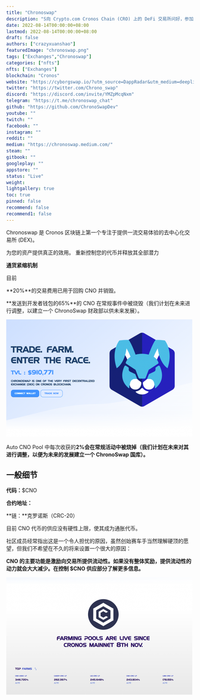 ```yaml
---
title: "Chronoswap"
description: "S向 Crypto.com Cronos Chain (CRO) 上的 DeFi 交易所问好，参加比赛 !"
date: 2022-08-14T00:00:00+08:00
lastmod: 2022-08-14T00:00:00+08:00
draft: false
authors: ["crazyxuanshao"]
featuredImage: "chronoswap.png"
tags: ["Exchanges","Chronoswap"]
categories: ["nfts"]
nfts: ["Exchanges"]
blockchain: "Cronos"
website: "https://cyborgswap.io/?utm_source=DappRadar&utm_medium=deeplink&utm_campaign=visit-website"
twitter: "https://twitter.com/Chrono_swap"
discord: "https://discord.com/invite/YMZpMcqNxm"
telegram: "https://t.me/chronoswap_chat"
github: "https://github.com/ChronoSwapDev"
youtube: ""
twitch: ""
facebook: ""
instagram: ""
reddit: ""
medium: "https://chronoswap.medium.com/"
steam: ""
gitbook: ""
googleplay: ""
appstore: ""
status: "Live"
weight: 
lightgallery: true
toc: true
pinned: false
recommend: false
recommend1: false
---
```


<p>Chronoswap 是 Cronos 区块链上第一个专注于提供一流交易体验的去中心化交易所 (DEX)。</p>

为您的资产提供真正的效用。 重新控制您的代币并释放其全部潜力

**通货紧缩机制**

目前

**20%**的交易费用已用于回购 CNO 并销毁。

**发送到开发者钱包的65%**的 CNO 在常规事件中被烧毁（我们计划在未来进行调整，以建立一个 ChronoSwap 财政部以供未来发展）。

![disjng](disjng.png)

Auto CNO Pool 中每次收获的**2%会在常规活动中被烧掉（我们计划在未来对其进行调整，以便为未来的发展建立一个 ChronoSwap 国库）。**

## **一般细节**

**代码：**$CNO

**合约地址：**

**链：**克罗诺斯（CRC-20）

目前 CNO 代币的供应没有硬性上限，使其成为通胀代币。

社区成员经常指出这是一个令人担忧的原因，虽然创始赛车手当然理解硬顶的愿望，但我们不希望在不久的将来设置一个很大的原因：

**CNO 的主要功能是激励向交易所提供流动性。如果没有整体奖励，提供流动性的动力就会大大减少。在控制 $CNO 供应部分了解更多信息。**

![nidfn](nidfn.png)